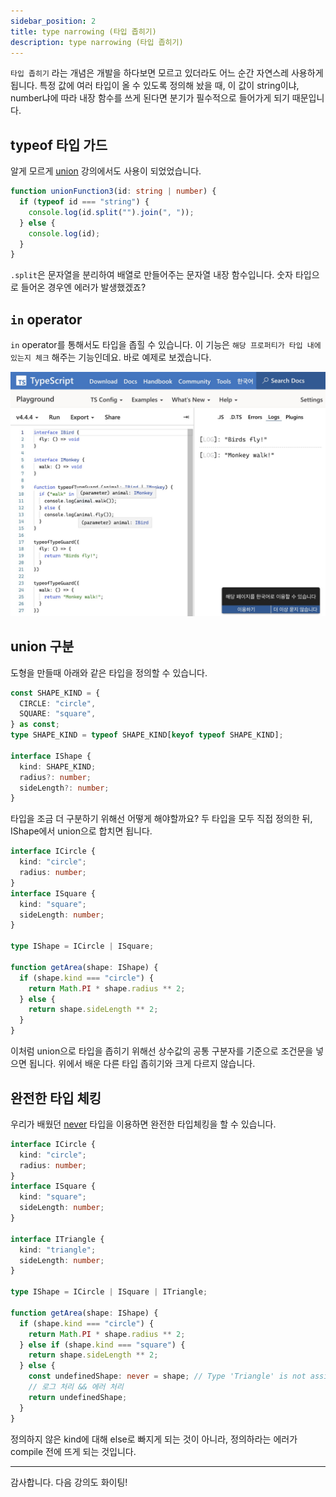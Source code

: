```yaml
---
sidebar_position: 2
title: type narrowing (타입 좁히기)
description: type narrowing (타입 좁히기)
---
```


<head>
  <meta name="title" content="Advanced 학습 | 기초부터 시작하는 타입스크립트" data-rh="true" />
  <meta name="description" content="type narrowing (타입 좁히기)" data-rh="true" />
  <meta property="og:title" content="Advanced 학습 | 기초부터 시작하는 타입스크립트" data-rh="true" />
  <meta property="og:description" content="type narrowing (타입 좁히기)" data-rh="true" />
</head>

`타입 좁히기` 라는 개념은 개발을 하다보면 모르고 있더라도 어느 순간 자연스레 사용하게 됩니다.
특정 값에 여러 타입이 올 수 있도록 정의해 놨을 때, 이 값이 string이냐, number냐에 따라 내장 함수를 쓰게 된다면
분기가 필수적으로 들어가게 되기 때문입니다.

## typeof 타입 가드

알게 모르게 [union](/docs/basic-study/union) 강의에서도 사용이 되었었습니다.

```ts
function unionFunction3(id: string | number) {
  if (typeof id === "string") {
    console.log(id.split("").join(", "));
  } else {
    console.log(id);
  }
}
```

`.split`은 문자열을 분리하여 배열로 만들어주는 문자열 내장 함수입니다. 숫자 타입으로 들어온 경우엔 에러가 발생했겠죠?

## `in` operator

`in` operator를 통해서도 타입을 좁힐 수 있습니다.
이 기능은 `해당 프로퍼티가 타입 내에 있는지 체크` 해주는 기능인데요. 바로 예제로 보겠습니다.

![in operator](/img/advanced-study/type-narrowing/in-operator.jpg)

## union 구분

도형을 만들때 아래와 같은 타입을 정의할 수 있습니다.

```ts
const SHAPE_KIND = {
  CIRCLE: "circle",
  SQUARE: "square",
} as const;
type SHAPE_KIND = typeof SHAPE_KIND[keyof typeof SHAPE_KIND];

interface IShape {
  kind: SHAPE_KIND;
  radius?: number;
  sideLength?: number;
}
```

타입을 조금 더 구분하기 위해선 어떻게 해야할까요? 두 타입을 모두 직접 정의한 뒤, IShape에서 union으로 합치면 됩니다.

```ts
interface ICircle {
  kind: "circle";
  radius: number;
}
interface ISquare {
  kind: "square";
  sideLength: number;
}

type IShape = ICircle | ISquare;

function getArea(shape: IShape) {
  if (shape.kind === "circle") {
    return Math.PI * shape.radius ** 2;
  } else {
    return shape.sideLength ** 2;
  }
}
```

이처럼 union으로 타입을 좁히기 위해선 상수값의 공통 구분자를 기준으로 조건문을 넣으면 됩니다.
위에서 배운 다른 타입 좁히기와 크게 다르지 않습니다.

## 완전한 타입 체킹

우리가 배웠던 [never](/docs/basic-study/other-return-type#never) 타입을 이용하면 완전한 타입체킹을 할 수 있습니다.

```ts
interface ICircle {
  kind: "circle";
  radius: number;
}
interface ISquare {
  kind: "square";
  sideLength: number;
}

interface ITriangle {
  kind: "triangle";
  sideLength: number;
}

type IShape = ICircle | ISquare | ITriangle;

function getArea(shape: IShape) {
  if (shape.kind === "circle") {
    return Math.PI * shape.radius ** 2;
  } else if (shape.kind === "square") {
    return shape.sideLength ** 2;
  } else {
    const undefinedShape: never = shape; // Type 'Triangle' is not assignable to type 'never'.
    // 로그 처리 && 에러 처리
    return undefinedShape;
  }
}
```

정의하지 않은 kind에 대해 else로 빠지게 되는 것이 아니라, 정의하라는 에러가 compile 전에 뜨게 되는 것입니다.

---

감사합니다. 다음 강의도 화이팅!
